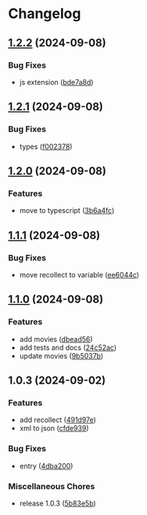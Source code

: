 # Changelog

## [1.2.2](https://github.com/dubbs/shared/compare/v1.2.1...v1.2.2) (2024-09-08)


### Bug Fixes

* js extension ([bde7a8d](https://github.com/dubbs/shared/commit/bde7a8d892d9eb98e348e716da6e718e7baacc85))

## [1.2.1](https://github.com/dubbs/shared/compare/v1.2.0...v1.2.1) (2024-09-08)


### Bug Fixes

* types ([f002378](https://github.com/dubbs/shared/commit/f0023785d953552ab896929c499e18b8526a6483))

## [1.2.0](https://github.com/dubbs/shared/compare/v1.1.1...v1.2.0) (2024-09-08)


### Features

* move to typescript ([3b6a4fc](https://github.com/dubbs/shared/commit/3b6a4fc242412b3452e8565d1d396d83a1817672))

## [1.1.1](https://github.com/dubbs/shared/compare/v1.1.0...v1.1.1) (2024-09-08)


### Bug Fixes

* move recollect to variable ([ee6044c](https://github.com/dubbs/shared/commit/ee6044cf2967ec8c57f1e0e8d6c455f62b446649))

## [1.1.0](https://github.com/dubbs/shared/compare/v1.0.3...v1.1.0) (2024-09-08)


### Features

* add movies ([dbead56](https://github.com/dubbs/shared/commit/dbead567eb52aab26d233c03bcb1d913d1a95b66))
* add tests and docs ([24c52ac](https://github.com/dubbs/shared/commit/24c52ac690601cf3c32b736d201587a549a43005))
* update movies ([9b5037b](https://github.com/dubbs/shared/commit/9b5037b6bb2334134453a0eccba7311f7db2692f))

## 1.0.3 (2024-09-02)


### Features

* add recollect ([491d97e](https://github.com/dubbs/shared/commit/491d97ea740e6f61f9b639eda0d94a95322fd48d))
* xml to json ([cfde939](https://github.com/dubbs/shared/commit/cfde939c9c54e65caaa16ce226dea6b6863788e3))


### Bug Fixes

* entry ([4dba200](https://github.com/dubbs/shared/commit/4dba2006b2e07e4606d901c76532a328e17fbec4))


### Miscellaneous Chores

* release 1.0.3 ([5b83e5b](https://github.com/dubbs/shared/commit/5b83e5b5dda88832f96582c2397e5057e3ae58ea))
